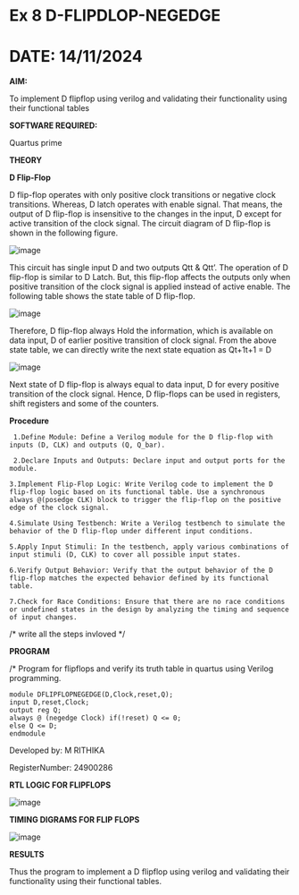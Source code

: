 # Ex 8 D-FLIPDLOP-NEGEDGE

# DATE: 14/11/2024
**AIM:**

To implement  D flipflop using verilog and validating their functionality using their functional tables

**SOFTWARE REQUIRED:**

Quartus prime

**THEORY**

**D Flip-Flop**

D flip-flop operates with only positive clock transitions or negative clock transitions. Whereas, D latch operates with enable signal. That means, the output of D flip-flop is insensitive to the changes in the input, D except for active transition of the clock signal. The circuit diagram of D flip-flop is shown in the following figure.

![image](https://github.com/naavaneetha/D-FLIPDLOP-NEGEDGE/assets/154305477/48c81fe8-bc3f-40e7-95e2-519fc155ad51)

This circuit has single input D and two outputs Qtt & Qtt’. The operation of D flip-flop is similar to D Latch. But, this flip-flop affects the outputs only when positive transition of the clock signal is applied instead of active enable. The following table shows the state table of D flip-flop.

![image](https://github.com/naavaneetha/D-FLIPDLOP-NEGEDGE/assets/154305477/e5f3fda7-68ec-4a3a-a0a4-cf6f9cc4ab55)

Therefore, D flip-flop always Hold the information, which is available on data input, D of earlier positive transition of clock signal. From the above state table, we can directly write the next state equation as Qt+1t+1 = D

![image](https://github.com/naavaneetha/D-FLIPDLOP-NEGEDGE/assets/154305477/8592c0d8-2917-4142-91b9-d6c30dd891d2)

Next state of D flip-flop is always equal to data input, D for every positive transition of the clock signal. Hence, D flip-flops can be used in registers, shift registers and some of the counters.

**Procedure**

     1.Define Module: Define a Verilog module for the D flip-flop with inputs (D, CLK) and outputs (Q, Q_bar).

     2.Declare Inputs and Outputs: Declare input and output ports for the module.

    3.Implement Flip-Flop Logic: Write Verilog code to implement the D flip-flop logic based on its functional table. Use a synchronous always @(posedge CLK) block to trigger the flip-flop on the positive edge of the clock signal.

    4.Simulate Using Testbench: Write a Verilog testbench to simulate the behavior of the D flip-flop under different input conditions.

    5.Apply Input Stimuli: In the testbench, apply various combinations of input stimuli (D, CLK) to cover all possible input states.

    6.Verify Output Behavior: Verify that the output behavior of the D flip-flop matches the expected behavior defined by its functional table.

    7.Check for Race Conditions: Ensure that there are no race conditions or undefined states in the design by analyzing the timing and sequence of input changes.



/* write all the steps invloved */

**PROGRAM**
 
/* Program for flipflops and verify its truth table in quartus using Verilog programming.
     
    module DFLIPFLOPNEGEDGE(D,Clock,reset,Q);
    input D,reset,Clock; 
    output reg Q; 
    always @ (negedge Clock) if(!reset) Q <= 0; 
    else Q <= D; 
    endmodule

Developed by: M RITHIKA

RegisterNumber: 24900286


**RTL LOGIC FOR FLIPFLOPS**
 
 ![image](https://github.com/user-attachments/assets/133bce4b-e28b-4f9b-8949-ed6ca518fb67)



**TIMING DIGRAMS FOR FLIP FLOPS**

![image](https://github.com/user-attachments/assets/06c2ff69-2edb-4de0-96d4-4367a1989c44)



**RESULTS**

Thus the program to implement a D flipflop using verilog and validating their functionality using their functional tables.
